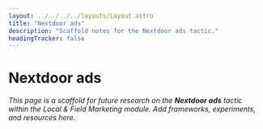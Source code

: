```yaml
---
layout: ../../../../layouts/Layout.astro
title: "Nextdoor ads"
description: "Scaffold notes for the Nextdoor ads tactic."
headingTracker: false
---
```

# Nextdoor ads

_This page is a scaffold for future research on the **Nextdoor ads** tactic within the Local & Field Marketing module. Add frameworks, experiments, and resources here._
